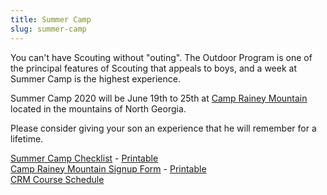 ```yaml
---
title: Summer Camp
slug: summer-camp
---
```

You can't have Scouting without "outing". The Outdoor Program is one of the principal features of Scouting that appeals to boys, and a week at Summer Camp is the highest experience.

Summer Camp 2020 will be June 19th to 25th at [Camp Rainey Mountain](https://www.nega-bsa.org/crm/) located in the mountains of North Georgia.

Please consider giving your son an experience that he will remember for a lifetime.

[Summer Camp Checklist](camp-list/) - [Printable](/uploads/summer-camp-checklist.pdf)  
[Camp Rainey Mountain Signup Form](https://www.cognitoforms.com/ScoutsAt307/CampRaineyMountainSignupForm) - [Printable](/uploads/crm-form-printable.pdf)    
[CRM Course Schedule](/uploads/2018-course-schedule.pdf)